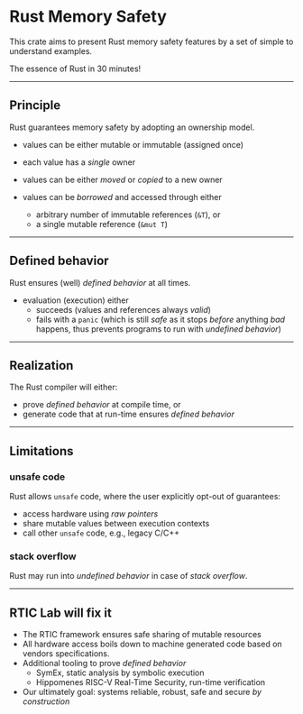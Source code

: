 # Rust Memory Safety

This crate aims to present Rust memory safety features by a set of simple to understand examples.

The essence of Rust in 30 minutes!

---

## Principle

Rust guarantees memory safety by adopting an ownership model.

- values can be either mutable or immutable (assigned once)
- each value has a _single_ owner
- values can be either _moved_ or _copied_ to a new owner

- values can be _borrowed_ and accessed through either
  - arbitrary number of immutable references (`&T`), or
  - a single mutable reference (`&mut T`)

---

## Defined behavior

Rust ensures (well) _defined behavior_ at all times.

- evaluation (execution) either
  - succeeds (values and references always _valid_)
  - fails with a `panic` (which is still _safe_ as it stops _before_ anything _bad_ happens, thus prevents programs to run with _undefined behavior_)

---

## Realization

The Rust compiler will either:

- prove _defined behavior_ at compile time, or
- generate code that at run-time ensures _defined behavior_

---

## Limitations

### unsafe code

Rust allows `unsafe` code, where the user explicitly opt-out of guarantees:

- access hardware using _raw pointers_
- share mutable values between execution contexts
- call other `unsafe` code, e.g., legacy C/C++

### stack overflow

Rust may run into _undefined behavior_ in case of _stack overflow_.

---

## RTIC Lab will fix it

- The RTIC framework ensures safe sharing of mutable resources
- All hardware access boils down to machine generated code based on vendors specifications.
- Additional tooling to prove _defined behavior_
  - SymEx, static analysis by symbolic execution
  - Hippomenes RISC-V Real-Time Security, run-time verification
- Our ultimately goal: systems reliable, robust, safe and secure _by construction_
